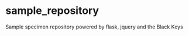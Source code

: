 sample_repository
=================

Sample specimen repository powered by flask, jquery and the Black Keys
